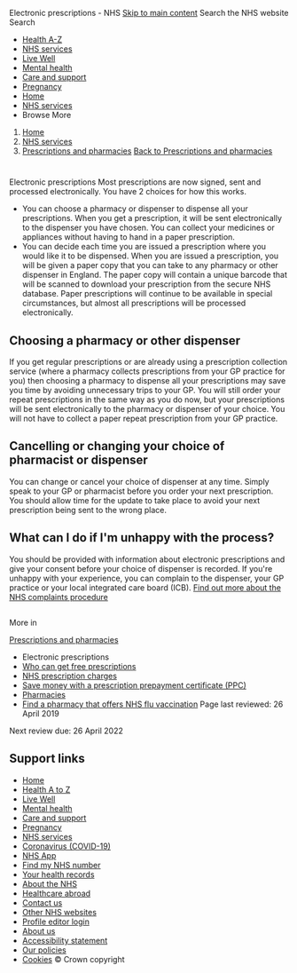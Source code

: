 
Electronic prescriptions - NHS
[Skip to main content](#maincontent)
Search the NHS website
Search
* [Health A-Z](/conditions/)
* [NHS services](/nhs-services/)
* [Live Well](/live-well/)
* [Mental health](/mental-health/)
* [Care and support](/conditions/social-care-and-support-guide/)
* [Pregnancy](/pregnancy/)
* [Home](/)
* [NHS services](/nhs-services/)
* Browse
 More
1. [Home](/)
2. [NHS services](/nhs-services/)
3. [Prescriptions and pharmacies](/nhs-services/prescriptions-and-pharmacies/)
[Back to 
 Prescriptions and pharmacies](/nhs-services/prescriptions-and-pharmacies/) 
# 
 
 Electronic prescriptions
Most prescriptions are now signed, sent and processed electronically.
You have 2 choices for how this works.
* You can choose a pharmacy or dispenser to dispense all your prescriptions. When you get a prescription, it will be sent electronically to the dispenser you have chosen. You can collect your medicines or appliances without having to hand in a paper prescription.
* You can decide each time you are issued a prescription where you would like it to be dispensed. When you are issued a prescription, you will be given a paper copy that you can take to any pharmacy or other dispenser in England. The paper copy will contain a unique barcode that will be scanned to download your prescription from the secure NHS database.
Paper prescriptions will continue to be available in special circumstances, but almost all prescriptions will be processed electronically.
## Choosing a pharmacy or other dispenser
If you get regular prescriptions or are already using a prescription collection service (where a pharmacy collects prescriptions from your GP practice for you) then choosing a pharmacy to dispense all your prescriptions may save you time by avoiding unnecessary trips to your GP.
You will still order your repeat prescriptions in the same way as you do now, but your prescriptions will be sent electronically to the pharmacy or dispenser of your choice.
You will not have to collect a paper repeat prescription from your GP practice.
## Cancelling or changing your choice of pharmacist or dispenser
You can change or cancel your choice of dispenser at any time. Simply speak to your GP or pharmacist before you order your next prescription.
You should allow time for the update to take place to avoid your next prescription being sent to the wrong place.
## What can I do if I'm unhappy with the process?
You should be provided with information about electronic prescriptions and give your consent before your choice of dispenser is recorded.
If you're unhappy with your experience, you can complain to the dispenser, your GP practice or your local integrated care board (ICB).
[Find out more about the NHS complaints procedure](/using-the-nhs/about-the-nhs/how-to-complain-to-the-nhs/)
## 
 More in
 
 [Prescriptions and pharmacies](/nhs-services/prescriptions-and-pharmacies/)
* Electronic prescriptions
* [Who can get free prescriptions](https://www.nhs.uk/nhs-services/prescriptions-and-pharmacies/who-can-get-free-prescriptions/)
* [NHS prescription charges](https://www.nhs.uk/nhs-services/prescriptions-and-pharmacies/nhs-prescription-charges/)
* [Save money with a prescription prepayment certificate (PPC)](https://www.nhs.uk/nhs-services/prescriptions-and-pharmacies/save-money-with-a-prescription-prepayment-certificate-ppc/)
* [Pharmacies](https://www.nhs.uk/nhs-services/prescriptions-and-pharmacies/pharmacies/)
* [Find a pharmacy that offers NHS flu vaccination](https://www.nhs.uk/nhs-services/prescriptions-and-pharmacies/pharmacy-nhs-flu-vaccine-service/)
 Page last reviewed: 26 April 2019
   
 Next review due: 26 April 2022
 
## Support links
* [Home](/)
* [Health A to Z](/conditions/)
* [Live Well](/live-well/)
* [Mental health](/mental-health/)
* [Care and support](/conditions/social-care-and-support-guide/)
* [Pregnancy](/pregnancy/)
* [NHS services](/nhs-services/)
* [Coronavirus (COVID-19)](/conditions/coronavirus-covid-19/)
* [NHS App](/nhs-app/)
* [Find my NHS number](/nhs-services/online-services/find-nhs-number/)
* [Your health records](/using-the-nhs/about-the-nhs/your-health-records/)
* [About the NHS](/using-the-nhs/about-the-nhs/)
* [Healthcare abroad](/using-the-nhs/healthcare-abroad/apply-for-a-free-uk-global-health-insurance-card-ghic/)
* [Contact us](/contact-us/)
* [Other NHS websites](/nhs-sites/)
* [Profile editor login](/our-policies/profile-editor-login/)
* [About us](/about-us/)
* [Accessibility statement](/accessibility-statement/)
* [Our policies](/our-policies/)
* [Cookies](/our-policies/cookies-policy/)
© Crown copyright
